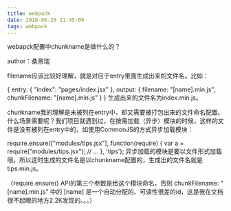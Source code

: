 ```yaml
---
title: webpack
date: 2018-06-28 11:45:09
tags: webpack
---
```


webapck配置中chunkname是做什么的？

author：桑景瑞
<!-- more -->

filename应该比较好理解，就是对应于entry里面生成出来的文件名。比如：

{
    entry: {
        "index": "pages/index.jsx"
    },
    output: {
        filename: "[name].min.js",
        chunkFilename: "[name].min.js"
    }
}
生成出来的文件名为index.min.js。

chunkname我的理解是未被列在entry中，却又需要被打包出来的文件命名配置。什么场景需要呢？我们项目就遇到过，在按需加载（异步）模块的时候，这样的文件是没有被列在entry中的，如使用CommonJS的方式异步加载模块：

require.ensure(["modules/tips.jsx"], function(require) {
    var a = require("modules/tips.jsx");
    // ...
}, 'tips');
异步加载的模块是要以文件形式加载哦，所以这时生成的文件名是以chunkname配置的，生成出的文件名就是tips.min.js。

（require.ensure() API的第三个参数是给这个模块命名，否则 chunkFilename: "[name].min.js" 中的 [name] 是一个自动分配的、可读性很差的id，这是我在文档很不起眼的地方2.2K发现的。。。）